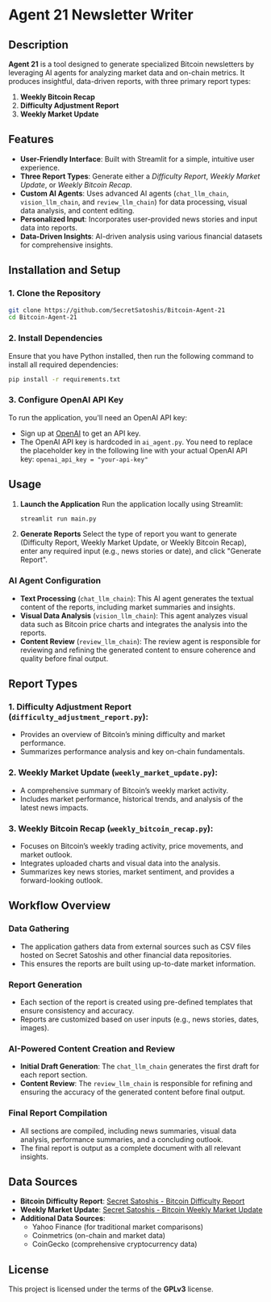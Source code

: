 # Agent 21 Newsletter Writer

## Description
**Agent 21** is a tool designed to generate specialized Bitcoin newsletters by leveraging AI agents for analyzing market data and on-chain metrics. It produces insightful, data-driven reports, with three primary report types:
1. **Weekly Bitcoin Recap**
2. **Difficulty Adjustment Report**
3. **Weekly Market Update**

## Features
- **User-Friendly Interface**: Built with Streamlit for a simple, intuitive user experience.
- **Three Report Types**: Generate either a *Difficulty Report*, *Weekly Market Update*, or *Weekly Bitcoin Recap*.
- **Custom AI Agents**: Uses advanced AI agents (`chat_llm_chain`, `vision_llm_chain`, and `review_llm_chain`) for data processing, visual data analysis, and content editing.
- **Personalized Input**: Incorporates user-provided news stories and input data into reports.
- **Data-Driven Insights**: AI-driven analysis using various financial datasets for comprehensive insights.

## Installation and Setup

### 1. Clone the Repository
```bash
git clone https://github.com/SecretSatoshis/Bitcoin-Agent-21
cd Bitcoin-Agent-21
```

### 2. Install Dependencies
Ensure that you have Python installed, then run the following command to install all required dependencies:
```bash
pip install -r requirements.txt
```

### 3. Configure OpenAI API Key
To run the application, you'll need an OpenAI API key:
- Sign up at [OpenAI](https://beta.openai.com/signup/) to get an API key.
- The OpenAI API key is hardcoded in `ai_agent.py`. You need to replace the placeholder key in the following line with your actual OpenAI API key:
      ```
      openai_api_key = "your-api-key"
      ```

## Usage
1. **Launch the Application**
   Run the application locally using Streamlit:
   ```bash
   streamlit run main.py
   ```

2. **Generate Reports**
   Select the type of report you want to generate (Difficulty Report, Weekly Market Update, or Weekly Bitcoin Recap), enter any required input (e.g., news stories or date), and click "Generate Report".

### AI Agent Configuration

- **Text Processing** (`chat_llm_chain`): This AI agent generates the textual content of the reports, including market summaries and insights.
- **Visual Data Analysis** (`vision_llm_chain`): This agent analyzes visual data such as Bitcoin price charts and integrates the analysis into the reports.
- **Content Review** (`review_llm_chain`): The review agent is responsible for reviewing and refining the generated content to ensure coherence and quality before final output.

## Report Types

### 1. **Difficulty Adjustment Report** (`difficulty_adjustment_report.py`):
   - Provides an overview of Bitcoin’s mining difficulty and market performance.
   - Summarizes performance analysis and key on-chain fundamentals.

### 2. **Weekly Market Update** (`weekly_market_update.py`):
   - A comprehensive summary of Bitcoin’s weekly market activity.
   - Includes market performance, historical trends, and analysis of the latest news impacts.

### 3. **Weekly Bitcoin Recap** (`weekly_bitcoin_recap.py`):
   - Focuses on Bitcoin’s weekly trading activity, price movements, and market outlook.
   - Integrates uploaded charts and visual data into the analysis.
   - Summarizes key news stories, market sentiment, and provides a forward-looking outlook.

## Workflow Overview

### Data Gathering
- The application gathers data from external sources such as CSV files hosted on Secret Satoshis and other financial data repositories.
- This ensures the reports are built using up-to-date market information.

### Report Generation
- Each section of the report is created using pre-defined templates that ensure consistency and accuracy.
- Reports are customized based on user inputs (e.g., news stories, dates, images).

### AI-Powered Content Creation and Review
- **Initial Draft Generation**: The `chat_llm_chain` generates the first draft for each report section.
- **Content Review**: The `review_llm_chain` is responsible for refining and ensuring the accuracy of the generated content before final output.

### Final Report Compilation
- All sections are compiled, including news summaries, visual data analysis, performance summaries, and a concluding outlook.
- The final report is output as a complete document with all relevant insights.

## Data Sources
- **Bitcoin Difficulty Report**: [Secret Satoshis - Bitcoin Difficulty Report](https://github.com/SecretSatoshis/Bitcoin-Difficulty-Report)
- **Weekly Market Update**: [Secret Satoshis - Bitcoin Weekly Market Update](https://github.com/SecretSatoshis/Bitcoin-Weekly-Market-Update)
- **Additional Data Sources**:
   - Yahoo Finance (for traditional market comparisons)
   - Coinmetrics (on-chain and market data)
   - CoinGecko (comprehensive cryptocurrency data)

## License
This project is licensed under the terms of the **GPLv3** license.
